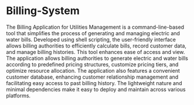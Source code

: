 # Billing-System

The Billing Application for Utilities Management is a command-line-based tool that simplifies the process of generating and managing electric and water bills. Developed using shell scripting, the user-friendly interface allows billing authorities to efficiently calculate bills, record customer data, and manage billing histories. This tool enhances ease of access and view. The application allows billing authorities to generate electric and water bills according to predefined pricing structures, customize pricing tiers, and optimize resource allocation. The application also features a convenient customer database, enhancing customer relationship management and facilitating easy access to past billing history. The lightweight nature and minimal dependencies make it easy to deploy and maintain across various platforms. 
